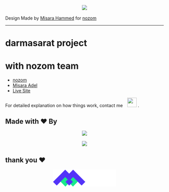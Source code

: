 
<p align="center"><a href="https://darmasarat.com/" target="_blank"><img src="https://darmasarat.com/assets/images/logo/logo_ar.svg?v1663678247" width="400"></a></p>

Design Made by [Misara Hammed](https://github.com/misaraadel) for [nozom](https://nozom.sa/)

----------

# darmasarat project

# with nozom team 

- [nozom](https://nozom.sa/)
- [Misara Adel](https://github.com/misaraadel)
- [Live Site](https://misaraadel.github.io/massat/)


For detailed explanation on how things work, contact me  <a href="https://api.whatsapp.com/send?phone=201007425819"><img src="https://cdn-icons-png.flaticon.com/512/733/733585.png" style=" object-fit: contain;margin-left: 10px;" width="30px" height="30px" /></a> .


## Made with ♥ By

<p align="center"><a href="https://nozom.sa/" target="_blank"><img src="https://nozom.sa/img/logo.svg" width="200"></a></p>

<p align="center"><a href="https://github.com/misaraadel" target="_blank"><img src="https://avatars.githubusercontent.com/u/41232116?v=4" width="200"></a></p>


## thank you ♥

<p align="center"><a href="https://github.com/misaraadel" target="_blank"><img src="https://github.com/misaraadel/sonbola/blob/main/misara_logo.svg" width="200"></a></p>